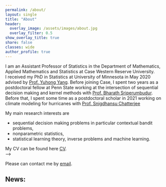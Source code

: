 ```yaml
---
permalink: /about/
layout: single
title: "About"
header:
  overlay_image: /assets/images/about.jpg
  overlay_filter: 0.5
show_overlay_title: true
share: false
classes: wide
author_profile: true  
---
```


I am an Assistant Professor of Statistics in the Department of Mathematics, Applied Mathematics and Statistics at Case Western Reserve University.  
I received my PhD in Statistics at University of Minnesota in May 2020 advised by [Prof. Yuhong Yang](http://users.stat.umn.edu/~yangx374/). Before joining Case, I spent two years as a postdoctoral fellow at Penn State working at the intersection of sequential decision making and kernel methods with [Prof. Bharath Sriperumbudur](https://bharathsv.github.io/index.html). Before that, I spent some time as a postdoctoral scholar in 2021 working on climate modeling for hurricanes with [Prof. Snigdhansu Chatterjee](http://ansuchatterjee.com/) <br>

My main research interests are 
-  sequential decision making problems in particular contextual bandit problems,
- nonparametric statistics,
-  statistical learning theory, inverse problems and machine learning.

My CV can be found here <a href="/assets/pdf/Sakshi_CV.pdf" target="_blank">CV</a>.<br> --> 
<!-- and papers my [Google Scholar](https://scholar.google.com/citations?user=A-sLpqsAAAAJ&hl=en&authuser=1) and my and <a href="/assets/pdf/Research_Statement.pdf" target="_blank">full Research Statement</a>.<br> -->


<!-- Beyond developing methodology, I like teaching and mentoring young minds to kindle and foster statistical thinking and logical reasoning skills. <br> -->

<!-- 
In my spare time, I enjoy reading, music, and watching soccer. I am a big fan of the Harry Potter books. -->
Please can contact me by [email](mailto:sxa1351@case.edu). 

## News:
